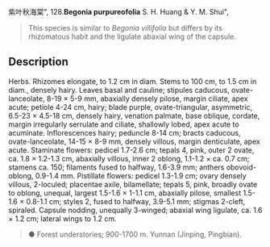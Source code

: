 紫叶秋海棠",
128.**Begonia purpureofolia** S. H. Huang & Y. M. Shui",

> This species is similar to *Begonia villifolia* but differs by its rhizomatous habit and the ligulate abaxial wing of the capsule.

## Description
Herbs. Rhizomes elongate, to 1.2 cm in diam. Stems to 100 cm, to 1.5 cm in diam., densely hairy. Leaves basal and cauline; stipules caducous, ovate-lanceolate, 8-19 × 5-9 mm, abaxially densely pilose, margin ciliate, apex acute; petiole 4-24 cm, hairy; blade purple, ovate-triangular, asymmetric, 6.5-23 × 4.5-18 cm, densely hairy, venation palmate, base oblique, cordate, margin irregularly serrulate and ciliate, shallowly lobed, apex acute to acuminate. Inflorescences hairy; peduncle 8-14 cm; bracts caducous, ovate-lanceolate, 14-15 × 8-9 mm, densely villous, margin denticulate, apex acute. Staminate flowers: pedicel 1.7-2.6 cm; tepals 4, pink, outer 2 ovate, ca. 1.8 × 1.2-1.3 cm, abaxially villous, inner 2 oblong, 1.1-1.2 × ca. 0.7 cm; stamens ca. 150; filaments fused to halfway, 1.6-3.9 mm; anthers obovoid-oblong, 0.9-1.4 mm. Pistillate flowers: pedicel 1.3-1.9 cm; ovary densely villous, 2-loculed; placentae axile, bilamellate; tepals 5, pink, broadly ovate to oblong, unequal, largest 1.5-1.6 × 1-1.1 cm, abaxially pilose, smallest 1.5-1.6 × 0.8-1.1 cm; styles 2, fused to halfway, 3.9-5.1 mm; stigmas 2-cleft, spiraled. Capsule nodding, unequally 3-winged; abaxial wing ligulate, ca. 1.6 × 1.2 cm; lateral wings to 1.2 cm.

> ● Forest understories; 900-1700 m. Yunnan (Jinping, Pingbian).
